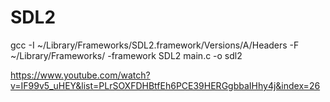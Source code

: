 # SDL2

gcc -I ~/Library/Frameworks/SDL2.framework/Versions/A/Headers -F ~/Library/Frameworks/ -framework SDL2 main.c -o sdl2


https://www.youtube.com/watch?v=IF99v5_uHEY&list=PLrSOXFDHBtfEh6PCE39HERGgbbaIHhy4j&index=26
